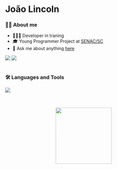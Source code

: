 <h1 align="left">João Lincoln</h1>

### 🧔🏻 About me

- 👨🏻‍💻 Developer in traning
- 🎓 Young Programmer Project at [SENAC/SC](http://portal.sc.senac.br/)
- 💬 Ask me about anything [here][telegram]
  
<div>  
  <a href = "mailto:joaolincolnneto@gmail.com"><img src="https://img.shields.io/badge/-Gmail-%23333?style=for-the-badge&logo=gmail&logoColor=white" target="_blank"></a>
  <a href="https://www.linkedin.com/in/joao-lincoln/-45875016a" target="_blank"><img src="https://img.shields.io/badge/-LinkedIn-%230077B5?style=for-the-badge&logo=linkedin&logoColor=white" target="_blank"></a>   
</div>

<br/>

### 🛠 Languages and Tools
<p align="left">
    <img src="https://skillicons.dev/icons?i=js,java,css,html,react,nodejs,spring,mysql&perline=9" />
</p>

<br/>
<br/>

<div align="center">
    <img height="180em" src="https://github-readme-stats.vercel.app/api/top-langs/?username=joaolincoln&layout=compact&langs_count=7&theme=dark"/></a>
</div>




[telegram]: https://api.whatsapp.com/send?phone=5548991310557

